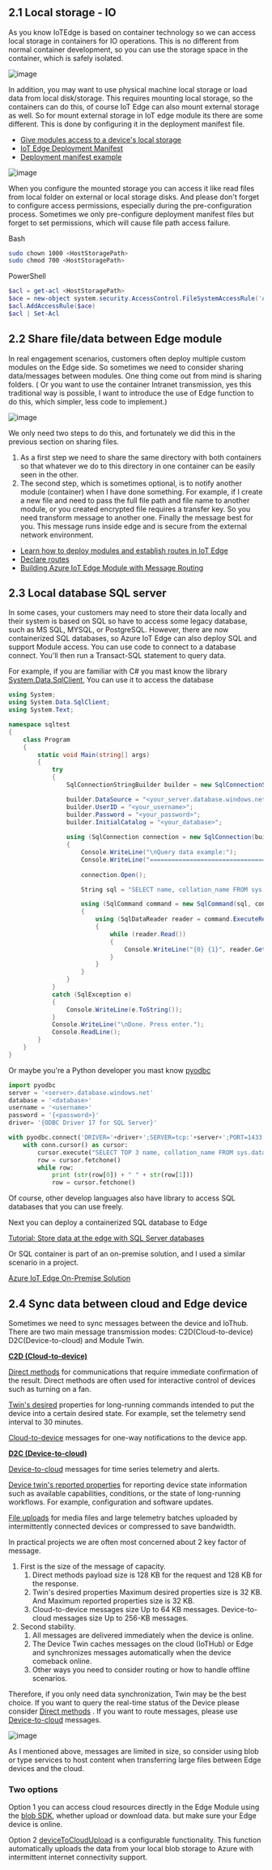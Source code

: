 #

## 2.1 Local storage - IO

As you know IoTEdge is based on container technology so we can access local storage in containers for IO operations. This is no different from normal container development, so you can use the storage space in the container, which is safely isolated.

![image](/img/edgestorage.png)

In addition, you may want to use physical machine local storage or load data from local disk/storage. This requires mounting local storage, so the containers can do this, of course IoT Edge can also mount external storage as well. So for mount external storage in IoT edge module its there are some different. This is done by configuring it in the deployment manifest file.

- [Give modules access to a device's local storage](https://docs.microsoft.com/en-us/azure/iot-edge/how-to-access-host-storage-from-module?view=iotedge-2020-11)
- [IoT Edge Deployment Manifest](https://azure.github.io/Industrial-IoT/deploy/deployment-manifest.html)
- [Deployment manifest example](https://docs.microsoft.com/en-us/azure/iot-edge/module-composition?view=iotedge-2020-11#deployment-manifest-example)

![image](/img/edgestorage-mount.png)

When you configure the mounted storage you can access it like read files from local folder on external or local storage disks. And please don't forget to configure access permissions, especially during the pre-configuration process. Sometimes we only pre-configure deployment manifest files but forget to set permissions, which will cause file path access failure.

Bash

```Bash
sudo chown 1000 <HostStoragePath>
sudo chmod 700 <HostStoragePath>
```

PowerShell

```PowerShell
$acl = get-acl <HostStoragePath>
$ace = new-object system.security.AccessControl.FileSystemAccessRule('Authenticated Users','FullControl','Allow')
$acl.AddAccessRule($ace)
$acl | Set-Acl
```

## 2.2 Share file/data between Edge module

In real engagement scenarios, customers often deploy multiple custom modules on the Edge side. So sometimes we need to consider sharing data/messages between modules. One thing come out from mind is sharing folders. ( Or you want to use the container Intranet transmission, yes this traditional way is possible, I want to introduce the use of Edge function to do this, which simpler, less code to implement.)

![image](/img/edgestorage-share.png)

We only need two steps to do this, and fortunately we did this in the previous section on sharing files.

1. As a first step we need to share the same directory with both containers so that whatever we do to this directory in one container can be easily seen in the other.
2. The second step, which is sometimes optional, is to notify another module (container) when I have done something. For example, if I create a new file and need to pass the full file path and file name to another module, or you created encrypted file requires a transfer key. So you need transform message to another one. Finally the message best for you. This message runs inside edge and is secure from the external network environment.

- [Learn how to deploy modules and establish routes in IoT Edge](https://docs.microsoft.com/en-us/azure/iot-edge/module-composition?view=iotedge-2020-11)
- [Declare routes](https://docs.microsoft.com/en-us/azure/iot-edge/module-composition?view=iotedge-2020-11#declare-routes)
- [Building Azure IoT Edge Module with Message Routing](https://tsmatz.wordpress.com/2019/10/19/azure-iot-hub-iot-edge-module-container-tutorial-with-message-route/)

## 2.3 Local database SQL server

In some cases, your customers may need to store their data locally and their system is based on SQL so have to access some legacy database, such as MS SQL, MYSQL, or PostgreSQL. However, there are now containerized SQL databases, so Azure IoT Edge can also deploy SQL and support Module access.
You can use code to connect to a database connect. You'll then run a Transact-SQL statement to query data.

For example, if you are familiar with C# you mast know the library [System.Data.SqlClient](https://docs.microsoft.com/en-us/azure/azure-sql/database/connect-query-dotnet-core?view=azuresql), You can use it to access the database

```csharp
using System;
using System.Data.SqlClient;
using System.Text;

namespace sqltest
{
    class Program
    {
        static void Main(string[] args)
        {
            try 
            { 
                SqlConnectionStringBuilder builder = new SqlConnectionStringBuilder();

                builder.DataSource = "<your_server.database.windows.net>"; 
                builder.UserID = "<your_username>";            
                builder.Password = "<your_password>";     
                builder.InitialCatalog = "<your_database>";
         
                using (SqlConnection connection = new SqlConnection(builder.ConnectionString))
                {
                    Console.WriteLine("\nQuery data example:");
                    Console.WriteLine("=========================================\n");
                    
                    connection.Open();       

                    String sql = "SELECT name, collation_name FROM sys.databases";

                    using (SqlCommand command = new SqlCommand(sql, connection))
                    {
                        using (SqlDataReader reader = command.ExecuteReader())
                        {
                            while (reader.Read())
                            {
                                Console.WriteLine("{0} {1}", reader.GetString(0), reader.GetString(1));
                            }
                        }
                    }                    
                }
            }
            catch (SqlException e)
            {
                Console.WriteLine(e.ToString());
            }
            Console.WriteLine("\nDone. Press enter.");
            Console.ReadLine(); 
        }
    }
}
```

Or maybe you're a Python developer you mast know [pyodbc](https://docs.microsoft.com/en-us/azure/azure-sql/database/connect-query-python?view=azuresql)

```python
import pyodbc
server = '<server>.database.windows.net'
database = '<database>'
username = '<username>'
password = '{<password>}'   
driver= '{ODBC Driver 17 for SQL Server}'

with pyodbc.connect('DRIVER='+driver+';SERVER=tcp:'+server+';PORT=1433;DATABASE='+database+';UID='+username+';PWD='+ password) as conn:
    with conn.cursor() as cursor:
        cursor.execute("SELECT TOP 3 name, collation_name FROM sys.databases")
        row = cursor.fetchone()
        while row:
            print (str(row[0]) + " " + str(row[1]))
            row = cursor.fetchone()
```

Of course, other develop languages also have library to access SQL databases that you can use freely.

Next you can deploy a containerized SQL database to Edge

[Tutorial: Store data at the edge with SQL Server databases](https://docs.microsoft.com/en-us/azure/iot-edge/tutorial-store-data-sql-server?view=iotedge-2020-11#deploy-the-solution-to-a-device)

Or SQL container is part of an on-premise solution, and I used a similar scenario in a project.

[Azure IoT Edge On-Premise Solution](https://github.com/Nick287/AzureIoTEdgeOnPremiseSolution)

## 2.4 Sync data between cloud and Edge device

Sometimes we need to sync messages between the device and IoThub. There are two main message transmission modes: C2D(Cloud-to-device) D2C(Device-to-cloud) and Module Twin.

[__C2D (Cloud-to-device)__](https://docs.microsoft.com/en-us/azure/iot-hub/iot-hub-devguide-c2d-guidance)

[Direct methods](https://docs.microsoft.com/en-us/azure/iot-hub/iot-hub-devguide-direct-methods) for communications that require immediate confirmation of the result. Direct methods are often used for interactive control of devices such as turning on a fan.

[Twin's desired](https://docs.microsoft.com/en-us/azure/iot-hub/iot-hub-devguide-device-twins) properties for long-running commands intended to put the device into a certain desired state. For example, set the telemetry send interval to 30 minutes.

[Cloud-to-device](https://docs.microsoft.com/en-us/azure/iot-hub/iot-hub-devguide-messages-c2d) messages for one-way notifications to the device app.

[__D2C (Device-to-cloud)__](https://docs.microsoft.com/en-us/azure/iot-hub/iot-hub-devguide-d2c-guidance)

[Device-to-cloud](https://docs.microsoft.com/en-us/azure/iot-hub/iot-hub-devguide-messages-d2c) messages for time series telemetry and alerts.

[Device twin's reported properties](https://docs.microsoft.com/en-us/azure/iot-hub/iot-hub-devguide-device-twins) for reporting device state information such as available capabilities, conditions, or the state of long-running workflows. For example, configuration and software updates.

[File uploads](https://docs.microsoft.com/en-us/azure/iot-hub/iot-hub-devguide-file-upload) for media files and large telemetry batches uploaded by intermittently connected devices or compressed to save bandwidth.

In practical projects we are often most concerned about 2 key factor of message.

1. First is the size of the message of capacity.
   1. Direct methods payload size is 128 KB for the request and 128 KB for the response.
   2. Twin's desired properties Maximum desired properties size is 32 KB. And Maximum reported properties size is 32 KB.
   3. Cloud-to-device messages size Up to 64 KB messages. Device-to-cloud messages size Up to 256-KB messages.
2. Second stability.
   1. All messages are delivered immediately when the device is online.
   2. The Device Twin caches messages on the cloud (IoTHub) or Edge and synchronizes messages automatically when the device comeback online.
   3. Other ways you need to consider routing or how to handle offline scenarios.

Therefore, if you only need data synchronization, Twin may be the best choice. If you want to query the real-time status of the Device please consider [Direct methods](https://docs.microsoft.com/en-us/azure/iot-hub/iot-hub-devguide-direct-methods) . If you want to route messages, please use [Device-to-cloud](https://docs.microsoft.com/en-us/azure/iot-hub/iot-hub-devguide-messages-d2c) messages.

![image](/img/edgestorage-twin.png)

As I mentioned above, messages are limited in size, so consider using blob or type services to host content when transferring large files between Edge devices and the cloud.

### Two options

Option 1 you can access cloud resources directly in the Edge Module using the [blob SDK](https://docs.microsoft.com/en-us/azure/storage/blobs/storage-quickstart-blobs-python?tabs=environment-variable-windows), whether upload or download data. but make sure your Edge device is online.

Option 2 [deviceToCloudUpload](https://docs.microsoft.com/en-us/azure/iot-edge/how-to-store-data-blob?view=iotedge-2020-11) is a configurable functionality. This function automatically uploads the data from your local blob storage to Azure with intermittent internet connectivity support.
